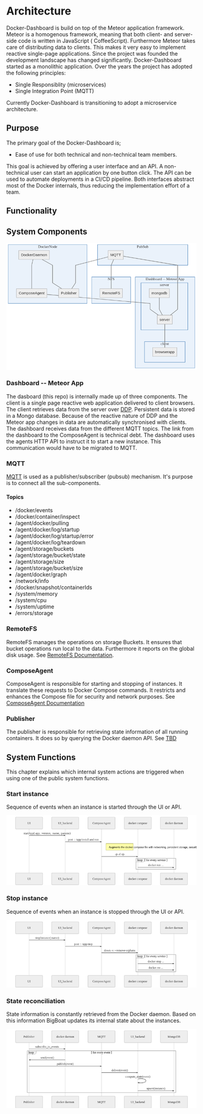 # Architecture

Docker-Dashboard is build on top of the Meteor application framework. Meteor is a homogenous framework, meaning that both client- and server-side code is written in JavaScript ( CoffeeScript). Furthermore Meteor takes care of distributing data
to clients. This makes it very easy to implement reactive single-page applications. Since the project was founded the development landscape has changed significantly. Docker-Dashboard started as a monolithic application. Over the years the project has adopted the following principles:

- Single Responsiblity (microservices)
- Single Integration Point (MQTT)

Currently Docker-Dashboard is transitioning to adopt a microservice architecture.

## Purpose
The primary goal of the Docker-Dashboard is;

- Ease of use for both technical and non-technical team members.

This goal is achieved by offering a user interface and an API. A non-technical user can start an application by one button click. The API can be used to automate deployments in a CI/CD pipeline.
Both interfaces abstract most of the Docker internals, thus reducing the implementation effort of a team.

## Functionality

## System Components
![system components](./system-components.mmd.png)
### Dashboard -- Meteor App
The dasboard (this repo) is internally made up of three components.
The client is a single page reactive web application delivered to client browsers. The client retrieves data from the server over [DDP](https://en.wikipedia.org/wiki/Distributed_Data_Protocol).
Persistent data is stored in a Mongo database. Because of the reactive nature of DDP and the Meteor app changes in data are automatically synchronised with clients.
The dashboard receives data from the different MQTT topics. The link from the dashboard to the ComposeAgent is technical debt. The dashboard uses the agents HTTP API to instruct it to start a new instance. This communication would have to be migrated to MQTT.

### MQTT
[MQTT](https://en.wikipedia.org/wiki/MQTT) is used as a publisher/subscriber (pubsub) mechanism. It's purpose is to connect all the sub-components. 

#### Topics

- /docker/events
- /docker/container/inspect
- /agent/docker/pulling
- /agent/docker/log/startup
- /agent/docker/log/startup/error
- /agent/docker/log/teardown
- /agent/storage/buckets
- /agent/storage/bucket/state
- /agent/storage/size
- /agent/storage/bucket/size
- /agent/docker/graph
- /network/info
- /docker/snapshot/containerIds
- /system/memory
- /system/cpu
- /system/uptime
- /errors/storage

### RemoteFS
RemoteFS manages the operations on storage Buckets. It ensures that bucket operations run local to the data. Furthermore it reports on the global disk usage.
See [RemoteFS Documentation](https://github.com/ICTU/remotefs/tree/master/docs).

### ComposeAgent
ComposeAgent is responsible for starting and stopping of instances. It translate these requests to Docker Compose commands. It restricts and enhances the Compose file for security and network purposes.
See [ComposeAgent Documentation](https://github.com/ICTU/docker-dashboard-agent-compose/blob/master/docs/README.md)

### Publisher
The publisher is responsible for retrieving state information of all running containers. It does so by querying the Docker daemon API.
See [TBD](TBD)

## System Functions
This chapter explains which internal system actions are triggered when using one of the public system functions.

### Start instance
Sequence of events when an instance is started through the UI or API.

![start instance sequence diagram](./start-instance.mmd.png)


### Stop instance
Sequence of events when an instance is stopped through the UI or API.

![stop instance sequence diagram](./stop-instance.mmd.png)

### State reconciliation
State information is constantly retrieved from the Docker daemon. Based on this information BigBoat updates its internal state about the instances.

![state reconciliation sequence diagram](./state-reconciliation.mmd.png)
